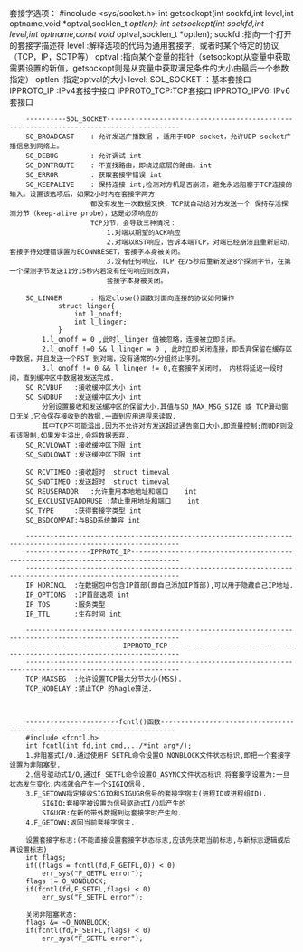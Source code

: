 套接字选项：
    #incolude <sys/socket.h>
    int getsockopt(int sockfd,int level,int optname,void *optval,socklen_t *optlen);
    int setsockopt(int sockfd,int level,int optname,const void* optval,socklen_t *optlen);
        sockfd  :指向一个打开的套接字描述符
        level   :解释选项的代码为通用套接字，或者时某个特定的协议（TCP，IP，SCTP等）
        optval  :指向某个变量的指针（setsockopt从变量中获取需要设置的新值，getsockopt则是从变量中获取满足条件的大小由最后一个参数指定）
        optlen  :指定optval的大小
    level:
        SOL_SOCKET  ：基本套接口
        IPPROTO_IP :IPv4套接字接口
        IPPROTO_TCP:TCP套接口
        IPPROTO_IPV6: IPv6套接口

        ----------SOL_SOCKET----------------------------------------------------------------------------------------
        SO_BROADCAST    : 允许发送广播数据 ，适用于UDP socket，允许UDP socket广播信息到网络上。
        SO_DEBUG        : 允许调试 int
        SO_DONTROUTE    : 不查找路由，即绕过底层的路由。int
        SO_ERROR        : 获取套接字错误 int
        SO_KEEPALIVE    : 保持连接 int;检测对方机是否崩溃，避免永远阻塞于TCP连接的输入。设置该选项后，如果2小时内在套接字两方
                        都没有发生一次数据交换，TCP就自动给对方发送一个 保持存活探测分节（keep-alive probe），这是必须响应的
                        TCP分节，会导致三种情况：
                            1.对端以期望的ACK响应
                            2.对端以RST响应，告诉本端TCP，对端已经崩溃且重新启动，套接字待处理错误置为ECONNRESET，套接字本身被关闭。
                            3.没有任何响应，TCP 在75秒后重新发送8个探测字节，在第一个探测字节发送11分15秒内若没有任何响应则放弃，
                            套接字本身被关闭。

        SO_LINGER       : 指定close()函数对面向连接的协议如何操作
                struct linger{
                    int l_onoff;
                    int l_linger;
                }
            1.l_onoff = 0 ,此时l_linger 值被忽略，连接被立即关闭。
            2.l_onoff !=0 && l_linger = 0 , 此时立即关闭连接，即丢弃保留在缓存区中数据，并且发送一个RST 到对端，没有通常的4分组终止序列。
            3.l_onoff != 0 && l_linger != 0,在套接字关闭时， 内核将延迟一段时间，直到缓冲区中数据被发送完成.
        SO_RCVBUF   :接收缓冲区大小 int
        SO_SNDBUF   :发送缓冲区大小 int
            分别设置接收和发送缓冲区的保留大小.其值与SO_MAX_MSG_SIZE 或 TCP滑动窗口无关,它会保存接收到的数据,一直到应用进程来读取.
            其中TCP不可能溢出,因为不允许对方发送超过通告窗口大小,即流量控制;而UDP则没有该限制,如果发生溢出,会将数据丢弃.
        SO_RCVLOWAT :接收缓冲区下限 int
        SO_SNDLOWAT :发送缓冲区下限 int

        SO_RCVTIMEO :接收超时  struct timeval
        SO_SNDTIMEO :发送超时  struct timeval
        SO_REUSERADDR   :允许重用本地地址和端口    int
        SO_EXCLUSIVEADDRUSE :禁止重用地址和端口    int
        SO_TYPE     :获得套接字类型 int
        SO_BSDCOMPAT:与BSD系统兼容 int

        ------------------------------------------------------------------------------------------------------------
        ----------------IPPROTO_IP----------------------------------------------------------------------------------
        ------------------------------------------------------------------------------------------------------------
        IP_HDRINCL  :在数据包中包含IP首部(即自己添加IP首部),可以用于隐藏自己IP地址.
        IP_OPTIONS  :IP首部选项 int
        IP_TOS      :服务类型
        IP_TTL      :生存时间 int

        ------------------------------------------------------------------------------------------------------------
        ------------------------IPPROTO_TCP-------------------------------------------------------------------------
        ------------------------------------------------------------------------------------------------------------
        TCP_MAXSEG  :允许设置TCP最大分节大小(MSS).
        TCP_NODELAY :禁止TCP 的Nagle算法.



        -----------------------fcntl()函数--------------------------------------------------------------------------
        #include <fcntl.h>
        int fcntl(int fd,int cmd,.../*int arg*/);
        1.非阻塞式I/O.通过使用F_SETFL命令设置O_NONBLOCK文件状态标识,即把一个套接字设置为非阻塞型.
        2.信号驱动式I/O,通过F_SETFL命令设置O_ASYNC文件状态标识,将套接字设置为:一旦状态发生变化,内核就会产生一个SIGIO信号.
        3.F_SETOWN指定接收SIGIO和SIGUGR信号的套接字宿主(进程ID或进程组ID).
            SIGIO:套接字被设置为信号驱动式I/O后产生的
            SIGUGR:在新的带外数据到达套接字时产生的.
        4.F_GETOWN:返回当前套接字宿主.

        设置套接字标志:(不能直接设置套接字状态标志,应该先获取当前标志,与新标志逻辑或后再设置标志)
        int flags;
        if((flags = fcntl(fd,F_GETFL,0)) < 0)
            err_sys("F_GETFL error");
        flags |= O_NONBLOCK;
        if(fcntl(fd,F_SETFL,flags) < 0)
            err_sys("F_SETFL error");

        关闭非阻塞状态:
        flags &= ~O_NONBLOCK;
        if(fcntl(fd,F_SETFL,flags) < 0)
            err_sys("F_SETFL error");
